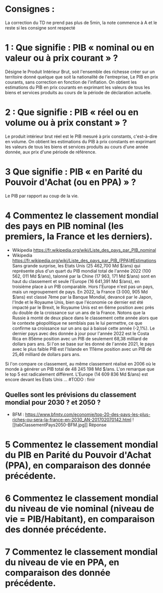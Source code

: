 # Consignes : 
La correction du TD ne prend pas plus de 5min, la note commence à A et le reste si les consigne sont respecté
# 1 : Que signifie : PIB « nominal ou en valeur ou à prix courant » ?
Désigne le Produit Intérieur Brut, soit l'ensemble des richesse créer sur un territoire donné quelque que soit la nationalité de l'entreprise, Le PIB en prix courants, sans correction en fonction de l'inflation. On obtient les estimations du PIB en prix courants en exprimant les valeurs de tous les biens et services produits au cours de la période de déclaration actuelle.
# 2 : Que signifie : PIB « réel ou en volume ou à prix constant » ?
Le produit intérieur brut réel est le PIB mesuré à prix constants, c'est-à-dire en volume. On obtient les estimations du PIB à prix constants en exprimant les valeurs de tous les biens et services produits au cours d'une année donnée, aux prix d'une période de référence.
# 3 Que signifie : PIB « en Parité du Pouvoir d'Achat (ou en PPA) » ?
Le PIB par rapport au coup de la vie.
# 4 Commentez le classement mondial des pays en PIB nominal (les premiers, la France et les derniers).
- Wikipedia https://fr.wikipedia.org/wiki/Liste_des_pays_par_PIB_nominal
- Wikipedia https://fr.wikipedia.org/wiki/Liste_des_pays_par_PIB_(PPA)#Estimations
Sans grande surprise, les Etats Unis (25 462,700 Md $/ans) qui représente plus d'un quart du PIB mondial total de l'année 2022 (100 562, 011 Md $/ans), talonné par la Chine (17 963, 171 Md $/ans) sont en haut du classement et seule l'Europe (16 641,391 Md $/ans), en troisième place à un PIB comparable. Hors l'Europe n'est pas un pays, mais un regroupement de pays.
En 2022, la France (3 000, 905 Md $/ans) est classé 7ème par la Banque Mondial, devancé par le Japon, l'Inde et le Royaume Unis, bien que l'économie ce dernier est été impacté par le Brexit, le Royaume Unis est en 6ème position avec près du double de la croissance sur un ans de la France.
Notons que la Russie à monté de deux place dans le classement cette année alors que le contexte géopolitique ne semblais pas le lui permettre, ce que confirme sa croissance sur un ans qui à baissé cette année (-2,1%).
Le dernier pays avec des donnée à jour pour l'année 2022 est le Costa Rica en 85ème position avec un PIB de seulement 68,38 milliard de dollars pars ans. Si l'on se base sur les donné de l'année 2021, le pays avec le plus faible PIB est l'Islande en 111ème position avec un PIB de 25,46 milliard de dollars pars ans.

Si l'on compare ce classement, au même classement réalisé en 2006 où le monde à générer un PIB total de 48 245 198 Md $/ans. L'on remarque que le top 5 est radicalement différent. L'Europe (14 609 836 Md  $/ans) est encore devant les Etats Unis ... #TODO : finir
## Quelles sont les prévisions du classement mondial pour 2030 ? et 2050 ?
- BFM : https://www.bfmtv.com/economie/top-20-des-pays-les-plus-riches-ou-sera-la-france-en-2030_AN-201702070142.html
 ![[tabClassementPays2050-BFM.jpg]]
Réponse
# 5 Commentez le classement mondial du PIB en Parité du Pouvoir d'Achat (PPA), en comparaison des donnée précédente.
# 6 Commentez le classement mondial du niveau de vie nominal (niveau de vie = PIB/Habitant), en comparaison des donnée précédente.
# 7 Commentez le classement mondial du niveau de vie en PPA, en comparaison des donnée précédente.
